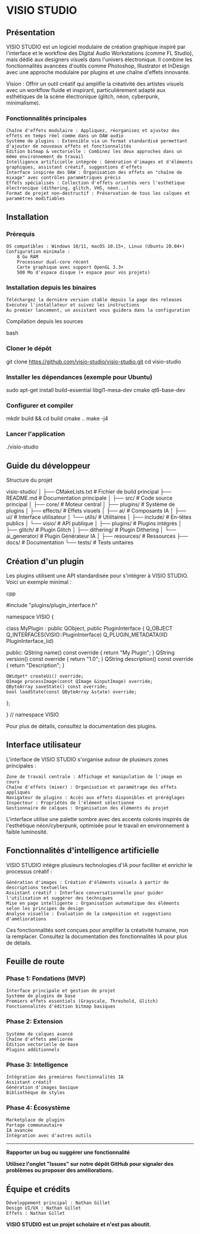 # VISIO STUDIO

## Présentation

VISIO STUDIO est un logiciel modulaire de création graphique inspiré par l'interface et le workflow des Digital Audio Workstations (comme FL Studio), mais dédié aux designers visuels dans l'univers électronique. Il combine les fonctionnalités avancées d'outils comme Photoshop, Illustrator et InDesign avec une approche modulaire par plugins et une chaîne d'effets innovante.

Vision : Offrir un outil créatif qui amplifie la créativité des artistes visuels avec un workflow fluide et inspirant, particulièrement adapté aux esthétiques de la scène électronique (glitch, néon, cyberpunk, minimalisme).

### Fonctionnalités principales

    Chaîne d'effets modulaire : Appliquez, réorganisez et ajustez des effets en temps réel comme dans un DAW audio
    Système de plugins : Extensible via un format standardisé permettant d'ajouter de nouveaux effets et fonctionnalités
    Édition bitmap & vectorielle : Combinez les deux approches dans un même environnement de travail
    Intelligence artificielle intégrée : Génération d'images et d'éléments graphiques, assistant créatif, suggestions d'effets
    Interface inspirée des DAW : Organisation des effets en "chaîne de mixage" avec contrôles paramétriques précis
    Effets spécialisés : Collection d'effets orientés vers l'esthétique électronique (dithering, glitch, VHS, néon...)
    Format de projet non-destructif : Préservation de tous les calques et paramètres modifiables

## Installation
### Prérequis

    OS compatibles : Windows 10/11, macOS 10.15+, Linux (Ubuntu 20.04+)
    Configuration minimale :
        8 Go RAM
        Processeur dual-core récent
        Carte graphique avec support OpenGL 3.3+
        500 Mo d'espace disque (+ espace pour vos projets)

### Installation depuis les binaires

    Téléchargez la dernière version stable depuis la page des releases
    Exécutez l'installateur et suivez les instructions
    Au premier lancement, un assistant vous guidera dans la configuration

Compilation depuis les sources

bash

### Cloner le dépôt
git clone https://github.com/visio-studio/visio-studio.git
cd visio-studio

### Installer les dépendances (exemple pour Ubuntu)
sudo apt-get install build-essential libgl1-mesa-dev cmake qt6-base-dev

### Configurer et compiler
mkdir build && cd build
cmake ..
make -j4

### Lancer l'application
./visio-studio

##  Guide du développeur
Structure du projet

visio-studio/
│
├── CMakeLists.txt                  # Fichier de build principal
├── README.md                       # Documentation principale
│
├── src/                            # Code source principal
│   ├── core/                       # Moteur central
│   ├── plugins/                    # Système de plugins
│   ├── effects/                    # Effets visuels
│   ├── ai/                         # Composants IA
│   ├── ui/                         # Interface utilisateur
│   └── utils/                      # Utilitaires
│
├── include/                        # En-têtes publics
│   └── visio/                      # API publique
│
├── plugins/                        # Plugins intégrés
│   ├── glitch/                     # Plugin Glitch
│   ├── dithering/                  # Plugin Dithering
│   └── ai_generator/               # Plugin Générateur IA
│
├── resources/                      # Ressources
├── docs/                           # Documentation
└── tests/                          # Tests unitaires

## Création d'un plugin

Les plugins utilisent une API standardisée pour s'intégrer à VISIO STUDIO. Voici un exemple minimal :

cpp

#include "plugins/plugin_interface.h"

namespace VISIO {

class MyPlugin : public QObject, public PluginInterface {
    Q_OBJECT
    Q_INTERFACES(VISIO::PluginInterface)
    Q_PLUGIN_METADATA(IID PluginInterface_iid)

public:
    QString name() const override { return "My Plugin"; }
    QString version() const override { return "1.0"; }
    QString description() const override { return "Description"; }

    QWidget* createUi() override;
    QImage processImage(const QImage &inputImage) override;
    QByteArray saveState() const override;
    bool loadState(const QByteArray &state) override;
};

} // namespace VISIO

Pour plus de détails, consultez la documentation des plugins.

## Interface utilisateur

L'interface de VISIO STUDIO s'organise autour de plusieurs zones principales :

    Zone de travail centrale : Affichage et manipulation de l'image en cours
    Chaîne d'effets (mixer) : Organisation et paramétrage des effets appliqués
    Navigateur de plugins : Accès aux effets disponibles et préréglages
    Inspecteur : Propriétés de l'élément sélectionné
    Gestionnaire de calques : Organisation des éléments du projet

L'interface utilise une palette sombre avec des accents colorés inspirés de l'esthétique néon/cyberpunk, optimisée pour le travail en environnement à faible luminosité.

## Fonctionnalités d'intelligence artificielle

VISIO STUDIO intègre plusieurs technologies d'IA pour faciliter et enrichir le processus créatif :

    Génération d'images : Création d'éléments visuels à partir de descriptions textuelles
    Assistant créatif : Interface conversationnelle pour guider l'utilisation et suggérer des techniques
    Mise en page intelligente : Organisation automatique des éléments selon les principes de design
    Analyse visuelle : Évaluation de la composition et suggestions d'améliorations

Ces fonctionnalités sont conçues pour amplifier la créativité humaine, non la remplacer. Consultez la documentation des fonctionnalités IA pour plus de détails.

## Feuille de route
### Phase 1: Fondations (MVP)

    Interface principale et gestion de projet
    Système de plugins de base
    Premiers effets essentiels (Grayscale, Threshold, Glitch)
    Fonctionnalités d'édition bitmap basiques

### Phase 2: Extension

    Système de calques avancé
    Chaîne d'effets améliorée
    Édition vectorielle de base
    Plugins additionnels

### Phase 3: Intelligence

    Intégration des premières fonctionnalités IA
    Assistant créatif
    Génération d'images basique
    Bibliothèque de styles

### Phase 4: Écosystème

    Marketplace de plugins
    Partage communautaire
    IA avancée
    Intégration avec d'autres outils

---

**Rapporter un bug ou suggérer une fonctionnalité**

**Utilisez l'onglet "Issues" sur notre dépôt GitHub pour signaler des problèmes ou proposer des améliorations.**

## Équipe et crédits

    Développement principal : Nathan Gillet
    Design UI/UX : Nathan Gillet
    Effets : Nathan Gillet

**VISIO STUDIO est un projet scholaire et n'est pas aboutit.**
